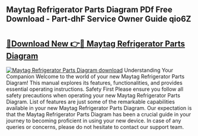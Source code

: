 ## Maytag Refrigerator Parts Diagram PDf Free Download - Part-dhF Service Owner Guide qio6Z

# <h2><a href="http://dfsyv6.blite.top/?on=Maytag+Refrigerator+Parts+Diagram">🔗Download New 👉🔴 Maytag Refrigerator Parts Diagram</a></h2>

[![Maytag Refrigerator Parts Diagram download](https://i.imgur.com/lujVjoI.png)](http://dfsyv6.blite.top/?on=Maytag+Refrigerator+Parts+Diagram)
Understanding Your Companion Welcome to the world of your new Maytag Refrigerator Parts Diagram! This manual explores its features, functionalities, and provides essential operating instructions. Safety First Please ensure you follow all safety precautions when operating your new Maytag Refrigerator Parts Diagram. List of features are just some of the remarkable capabilities available in your new Maytag Refrigerator Parts Diagram. Our expectation is that the Maytag Refrigerator Parts Diagram has been a crucial guide in your journey to becoming proficient in using your new device. In case of any queries or concerns, please do not hesitate to contact our support team.
